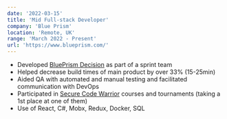 ```yaml
---
date: '2022-03-15'
title: 'Mid Full-stack Developer'
company: 'Blue Prism'
location: 'Remote, UK'
range: 'March 2022 - Present'
url: 'https://www.blueprism.com/'
---
```


- Developed [BluePrism Decision](https://www.blueprism.com/products/blue-prism-decision/) as part of a sprint team
- Helped decrease build times of main product by over 33% (15-25min)
- Aided QA with automated and manual testing and facilitated communication with DevOps
- Participated in [Secure Code Warrior](https://www.securecodewarrior.com/) courses and tournaments (taking a 1st place at one of them)
- Use of React, C#, Mobx, Redux, Docker, SQL
